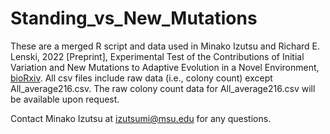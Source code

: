 # Standing_vs_New_Mutations
These are a merged R script and data used in
Minako Izutsu and Richard E. Lenski, 2022 [Preprint], Experimental Test of the Contributions of Initial Variation and New Mutations to Adaptive Evolution in a Novel Environment, [bioRxiv](https://www.biorxiv.org/content/10.1101/2022.05.31.494207v1).
All csv files include raw data (i.e., colony count) except All_average216.csv.
The raw colony count data for All_average216.csv will be available upon request.

Contact Minako Izutsu at izutsumi@msu.edu for any questions.
